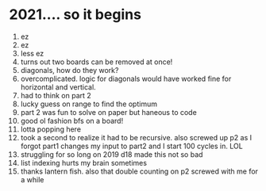 # 2021.... so it begins

1) ez
2) ez
3) less ez
4) turns out two boards can be removed at once!
4) diagonals, how do they work?
5) overcomplicated. logic for diagonals would have worked fine for horizontal and vertical.
6) had to think on part 2
7) lucky guess on range to find the optimum
8) part 2 was fun to solve on paper but haneous to code
9) good ol fashion bfs on a board!
10) lotta popping here
11) took a second to realize it had to be recursive. also screwed up p2 as I forgot part1 changes my input to part2 and I start 100 cycles in. LOL
12) struggling for so long on 2019 d18 made this not so bad
13) list indexing hurts my brain sometimes
14) thanks lantern fish. also that double counting on p2 screwed with me for a while
